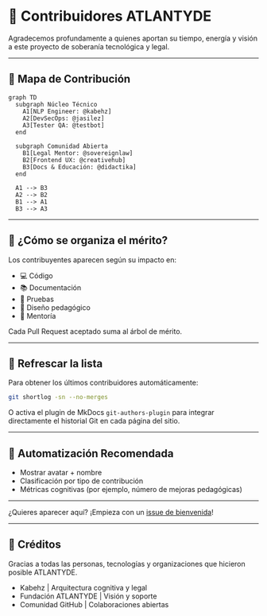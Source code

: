 # 🌟 Contribuidores ATLANTYDE

Agradecemos profundamente a quienes aportan su tiempo, energía y visión a este proyecto de soberanía tecnológica y legal.

---

## 🧬 Mapa de Contribución

```mermaid
graph TD
  subgraph Núcleo Técnico
    A1[NLP Engineer: @kabehz]
    A2[DevSecOps: @jasilez]
    A3[Tester QA: @testbot]
  end

  subgraph Comunidad Abierta
    B1[Legal Mentor: @sovereignlaw]
    B2[Frontend UX: @creativehub]
    B3[Docs & Educación: @didactika]
  end

  A1 --> B3
  A2 --> B2
  B1 --> A1
  B3 --> A3
```

---

## 🧠 ¿Cómo se organiza el mérito?

Los contribuyentes aparecen según su impacto en:

- 💻 Código
- 📚 Documentación
- 🧪 Pruebas
- 🧭 Diseño pedagógico
- 🤝 Mentoría

Cada Pull Request aceptado suma al árbol de mérito.

---

## 🚀 Refrescar la lista

Para obtener los últimos contribuidores automáticamente:

```bash
git shortlog -sn --no-merges
```

O activa el plugin de MkDocs `git-authors-plugin` para integrar directamente el historial Git en cada página del sitio.

---

## 🤖 Automatización Recomendada

- Mostrar avatar + nombre
- Clasificación por tipo de contribución
- Métricas cognitivas (por ejemplo, número de mejoras pedagógicas)

---

¿Quieres aparecer aquí? ¡Empieza con un [issue de bienvenida](https://github.com/kabehz/atl0s-sdk/issues/new/choose)!

---

## 🙌 Créditos

Gracias a todas las personas, tecnologías y organizaciones que hicieron posible ATLANTYDE.

- Kabehz | Arquitectura cognitiva y legal
- Fundación ATLANTYDE | Visión y soporte
- Comunidad GitHub | Colaboraciones abiertas